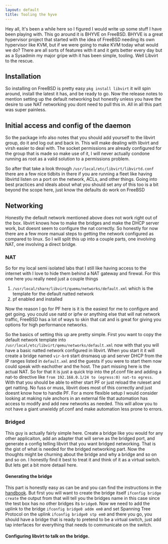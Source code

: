```yaml
---
layout: default
title: Tooling the hyve
---
```


Hey all, It's been a while here so I figured I would write up some stuff I have been playing with. This go around it is BHYVE on FreeBSD. 
BHYVE is a great hypervisor project that started with the idea of FreeBSD needing its own hypervisor like KVM, but if we were going to make KVM today what would we do?
There are all sorts of features with it and it gets better every day but as a Sysadmin my major gripe with it has been simple, tooling. Well Libvirt to the rescue.

<!-- more -->

## Installation
So installing on FreeBSD is pretty easy `pkg install libvirt` it will spin around, install the latest it has, and be ready to go. Now the release notes to mention setting up the default networking but honestly unless you have the desire to use NAT networking you dont need to pull this in. All in all this part was super painless.

## Initial access and config of the daemon
So the package info also notes that you should add yourself to the libvirt group, do it and log out and back in. This will make dealing with libvirt and virsh easier to deal with. The socket permissions are already configured for the group that is made so make use of it, I will never actually condone running as root as a valid solution to a permissions problem. 

So after that take a look through `/usr/local/etc/libvirt/libvirtd.conf` there are a few nice tidbits in there if you are running a fleet like having libvirtd listen on a port on the network, ACLs, and other things. Going into best practices and ideals about what you should set any of this too is a bit beyond the scope here, just know the defaults do work on FreeBSD

## Networking
Honestly the default network mentioned above does not work right out of the box. libvirt knows how to make the bridges and make the DHCP server work, but doesnt seem to configure the nat correctly. So honestly for now there are a few more manual steps to getting the network configured as compared to linux. So I will split this up into a couple parts, one involving NAT, one involving a direct bridge. 

### NAT
So for my local semi isolated labs that I still like having access to the internet with I love to hide them behind a NAT gateway and firewal. For this one here you really need just a couple things

1. `/usr/local/share/libvirt/quemu/networks/default.xml` which is the template for the default natted network
2. pf enabled and installed

Now the reason I go for PF here is it is the easiest for me to configure and get going. you could use natd or ipfw or anything else that will nat network traffic, FreeBSD has a lot of ways to skin that cat and is great for giving you options for high performance networks. 

So the basics of setting this up are pretty simple. First you want to copy the default network template into `/usr/local/etc/libvirt/qemu/networks/default.xml` now with that you will have a basic natted network configured in libvirt. When you start it it will create a bridge named `vir-br0` start dnsmasq up and server DHCP from the IP ranges listed in `default.xml` and the guests if you were to start them now could speak with eachother and the host. The part missing here is the actual NAT. So for that it is just a quick trip into the pf.conf file and adding a nat-to directive like `from 192.168.0.1/24 to (egress:0) nat-to egress`. With that you should be able to either start PF or just reload the ruleset and get natting. No fuss or muss, libvirt does most of this correctly and just doesnt know how to handle PF. For a more flexible setup I would consider looking at making rule anchors in an external file that automation has access to modify and add new networks as needed. This will allow you to not have a giant unwieldy pf.conf and make automation less prone to errors.

### Bridged

This guy is actually fairly simple here. Create a bridge like you would for any other applicaiton, add an adapter that will serve as the bridged port, and generate a config telling libvirt that you want bridged networking. That is the gist of what is needed for the bridged networking part. Now the thoughts might be churning about the bridge and why a bridge and so on and so on. I honestly find it best to treat it and think of it as a virtual switch. But lets get a bit more detaail here.

#### Generating the bridge
This part is honestly easy as can be and you can find the instructions in the [handbook](https://www.freebsd.org/doc/handbook/network-bridging.html). But first you will want to create the bridge itself `ifconfig bridge create` the output from that will tell you the bridges name in this case since the test box has no other bridges its `bridge0`. Now we need to add the uplink to the bridge `ifconfig bridge0 addm em0` and set Spanning Tree Protocol on the uplink `ifconfig bridge0 stp em0` and there you go, you should have a bridge that is ready to pretend to be a virtual switch, just add tap interfaces for everything that needs to communicate on the switch.

#### Configuring libvirt to talk on the bridge.
